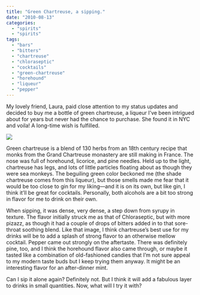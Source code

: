 ```yaml
---
title: "Green Chartreuse, a sipping."
date: "2010-08-13"
categories: 
  - "spirits"
  - "spirits"
tags: 
  - "bars"
  - "bitters"
  - "chartreuse"
  - "chloraseptic"
  - "cocktails"
  - "green-chartreuse"
  - "horehound"
  - "liqueur"
  - "pepper"
---
```


My lovely friend, Laura, paid close attention to my status updates and decided to buy me a bottle of green chartreuse, a liqueur I’ve been intrigued about for years but never had the chance to purchase. She found it in NYC and voila! A long-time wish is fulfilled.

![](http://www.rebeccagomezfarrell.com/gourmez/photos/chartreuse.jpg)

Green chartreuse is a blend of 130 herbs from an 18th century recipe that monks from the Grand Chartreuse monastery are still making in France. The nose was full of horehound, licorice, and pine needles. Held up to the light, chartreuse has legs, and lots of little particles floating about as though they were sea monkeys. The beguiling green color beckoned me (the shade chartreuse comes from this liqueur), but those smells made me fear that it would be too close to gin for my liking—and it is on its own, but like gin, I think it’ll be great for cocktails. Personally, both alcohols are a bit too strong in flavor for me to drink on their own.

When sipping, it was dense, very dense, a step down from syrupy in texture. The flavor initially struck me as that of Chloraseptic, but with more pizazz, as though it had a couple of drops of bitters added in to that sore-throat soothing blend. Like that image, I think chartreuse’s best use for my drinks will be to add a splash of strong flavor to an otherwise mellow cocktail. Pepper came out strongly on the aftertaste. There was definitely pine, too, and I think the horehound flavor also came through, or maybe it tasted like a combination of old-fashioned candies that I’m not sure appeal to my modern taste buds but I keep trying them anyway. It might be an interesting flavor for an after-dinner mint.

Can I sip it alone again? Definitely not. But I think it will add a fabulous layer to drinks in small quantities. Now, what will I try it with?
